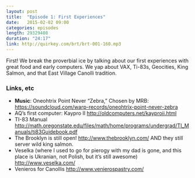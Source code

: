 ```yaml
---
layout: post
title:  "Episode 1: First Experiences"
date:   2015-02-02 09:00
categories: episodes
length: 29329408
duration: "24:17"
link: http://quirkey.com/brt/brt-001-160.mp3
---
```

First! We break the proverbial ice by talking about our first experiences with great food and early computers. We yap about VAX, Ti-83s, Geocities, King Salmon, and that East Village Canolli tradition. 

<!-- more -->

### Links, etc

* <strong>Music</strong>: Oneohtrix Point Never “Zebra,” Chosen by MRB: <https://soundcloud.com/warp-records/oneohtrix-point-never-zebra>
* AQ’s first computer: Kaypro II <http://oldcomputers.net/kayproii.html>
* TI-83 Manual <http://math.oregonstate.edu/files/math/home/programs/undergrad/TI_Manuals/ti83Guidebook.pdf>
* The Brooklyn is still open! <http://www.thebrooklyn.com/> AND they still server wild king salmon. 
* Veselka (where I used to go for pierogy with my dad is gone, and this place is Ukranian, not Polish, but it’s still awesome) <http://www.veselka.com/>
* Venieros for Canollis <http://www.venierospastry.com/>

